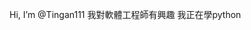  Hi, I’m @Tingan111
我對軟體工程師有興趣
我正在學python

<!---
Tingan111/Tingan111 is a ✨ special ✨ repository because its `README.md` (this file) appears on your GitHub profile.
You can click the Preview link to take a look at your changes.
--->
